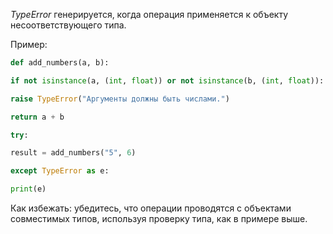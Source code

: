 _TypeError_ генерируется, когда операция применяется к объекту несоответствующего типа.

Пример:

```python
def add_numbers(a, b):

if not isinstance(a, (int, float)) or not isinstance(b, (int, float)):

raise TypeError("Аргументы должны быть числами.")

return a + b

try:

result = add_numbers("5", 6)

except TypeError as e:

print(e)
```

Как избежать: убедитесь, что операции проводятся с объектами совместимых типов, используя проверку типа, как в примере выше.